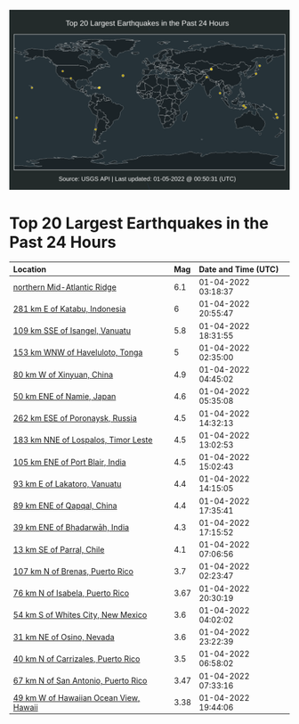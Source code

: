 ![Map](./map.png)

# Top 20 Largest Earthquakes in the Past 24 Hours

| Location | Mag | Date and Time (UTC) |
|:---|:---|:---|
| [northern Mid-Atlantic Ridge](https://earthquake.usgs.gov/earthquakes/eventpage/us7000g8tz) | 6.1 | 01-04-2022 03:18:37 |
| [281 km E of Katabu, Indonesia](https://earthquake.usgs.gov/earthquakes/eventpage/us7000g90c) | 6 | 01-04-2022 20:55:47 |
| [109 km SSE of Isangel, Vanuatu](https://earthquake.usgs.gov/earthquakes/eventpage/us7000g8zf) | 5.8 | 01-04-2022 18:31:55 |
| [153 km WNW of Haveluloto, Tonga](https://earthquake.usgs.gov/earthquakes/eventpage/us7000g8tq) | 5 | 01-04-2022 02:35:00 |
| [80 km W of Xinyuan, China](https://earthquake.usgs.gov/earthquakes/eventpage/us7000g8ua) | 4.9 | 01-04-2022 04:45:02 |
| [50 km ENE of Namie, Japan](https://earthquake.usgs.gov/earthquakes/eventpage/us7000g8ui) | 4.6 | 01-04-2022 05:35:08 |
| [262 km ESE of Poronaysk, Russia](https://earthquake.usgs.gov/earthquakes/eventpage/us7000g8xq) | 4.5 | 01-04-2022 14:32:13 |
| [183 km NNE of Lospalos, Timor Leste](https://earthquake.usgs.gov/earthquakes/eventpage/us7000g8wi) | 4.5 | 01-04-2022 13:02:53 |
| [105 km ENE of Port Blair, India](https://earthquake.usgs.gov/earthquakes/eventpage/us7000g8xx) | 4.5 | 01-04-2022 15:02:43 |
| [93 km E of Lakatoro, Vanuatu](https://earthquake.usgs.gov/earthquakes/eventpage/us7000g8xm) | 4.4 | 01-04-2022 14:15:05 |
| [89 km ENE of Qapqal, China](https://earthquake.usgs.gov/earthquakes/eventpage/us7000g8yl) | 4.4 | 01-04-2022 17:35:41 |
| [39 km ENE of Bhadarwāh, India](https://earthquake.usgs.gov/earthquakes/eventpage/us7000g8yg) | 4.3 | 01-04-2022 17:15:52 |
| [13 km SE of Parral, Chile](https://earthquake.usgs.gov/earthquakes/eventpage/us7000g8v0) | 4.1 | 01-04-2022 07:06:56 |
| [107 km N of Brenas, Puerto Rico](https://earthquake.usgs.gov/earthquakes/eventpage/pr2022004000) | 3.7 | 01-04-2022 02:23:47 |
| [76 km N of Isabela, Puerto Rico](https://earthquake.usgs.gov/earthquakes/eventpage/pr2022004008) | 3.67 | 01-04-2022 20:30:19 |
| [54 km S of Whites City, New Mexico](https://earthquake.usgs.gov/earthquakes/eventpage/tx2022afum) | 3.6 | 01-04-2022 04:02:02 |
| [31 km NE of Osino, Nevada](https://earthquake.usgs.gov/earthquakes/eventpage/nn00831000) | 3.6 | 01-04-2022 23:22:39 |
| [40 km N of Carrizales, Puerto Rico](https://earthquake.usgs.gov/earthquakes/eventpage/pr2022004002) | 3.5 | 01-04-2022 06:58:02 |
| [67 km N of San Antonio, Puerto Rico](https://earthquake.usgs.gov/earthquakes/eventpage/pr2022004004) | 3.47 | 01-04-2022 07:33:16 |
| [49 km W of Hawaiian Ocean View, Hawaii](https://earthquake.usgs.gov/earthquakes/eventpage/hv72857432) | 3.38 | 01-04-2022 19:44:06 |
